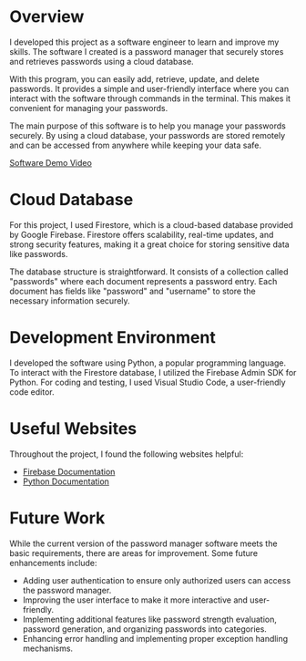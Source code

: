 # Overview

I developed this project as a software engineer to learn and improve my skills. The software I created is a password manager that securely stores and retrieves passwords using a cloud database.

With this program, you can easily add, retrieve, update, and delete passwords. It provides a simple and user-friendly interface where you can interact with the software through commands in the terminal. This makes it convenient for managing your passwords.

The main purpose of this software is to help you manage your passwords securely. By using a cloud database, your passwords are stored remotely and can be accessed from anywhere while keeping your data safe.


[Software Demo Video](http://youtube.link.goes.here)

# Cloud Database

For this project, I used Firestore, which is a cloud-based database provided by Google Firebase. Firestore offers scalability, real-time updates, and strong security features, making it a great choice for storing sensitive data like passwords.

The database structure is straightforward. It consists of a collection called "passwords" where each document represents a password entry. Each document has fields like "password" and "username" to store the necessary information securely.

# Development Environment

I developed the software using Python, a popular programming language. To interact with the Firestore database, I utilized the Firebase Admin SDK for Python. For coding and testing, I used Visual Studio Code, a user-friendly code editor.

# Useful Websites

Throughout the project, I found the following websites helpful:

- [Firebase Documentation](https://firebase.google.com/docs)
- [Python Documentation](https://docs.python.org/3/)

# Future Work

While the current version of the password manager software meets the basic requirements, there are areas for improvement. Some future enhancements include:

- Adding user authentication to ensure only authorized users can access the password manager.
- Improving the user interface to make it more interactive and user-friendly.
- Implementing additional features like password strength evaluation, password generation, and organizing passwords into categories.
- Enhancing error handling and implementing proper exception handling mechanisms.
